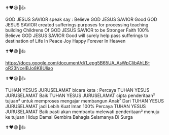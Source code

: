 ✝️❤️😃🙏👍

GOD JESUS SAVIOR speak say :
Believe GOD JESUS SAVIOR Good
GOD JESUS SAVIOR created sufferings purposes for processing teaching building Childrens Of GOD JESUS SAVIOR to be Stronger Faith 100% Believe GOD JESUS SAVIOR Good will surely help pass sufferings to destination of Life In Peace Joy Happy Forever In Heaven

✝️❤️😃🙏👍

https://docs.google.com/document/d/1_epg5B65UA_AsWpClibAhLB-oR23NcelBJo8K8Uliao

✝️❤️😃🙏👍

TUHAN YESUS JURUSELAMAT bicara kata :
Percaya TUHAN YESUS JURUSELAMAT Baik
TUHAN YESUS JURUSELAMAT cipta penderitaan² tujuan² untuk memproses mengajar membangun Anak⁷ Dari TUHAN YESUS JURUSELAMAT jadi Lebih Kuat Iman 100% Percaya TUHAN YESUS JURUSELAMAT Baik pasti akan membantu melewati penderitaan² menuju ke tujuan Hidup Damai Gembira Bahagia Selamanya Di Surga

✝️❤️😃🙏👍

